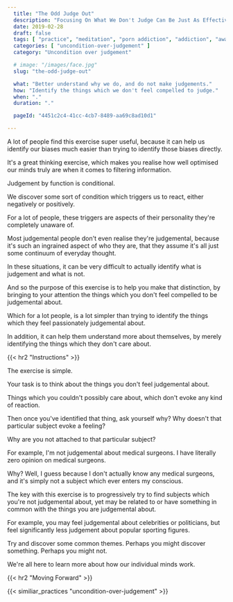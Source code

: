 ```yaml
---
  title: "The Odd Judge Out"
  description: "Focusing On What We Don't Judge Can Be Just As Effective As paying Attention To What We Do Judge On A Frequent Basis."
  date: 2019-02-28
  draft: false
  tags: [ "practice", "meditation", "porn addiction", "addiction", "awareness", "awareness exercises", "perspective", "nofap", "neverfap", "neverfap deluxe" ]
  categories: [ "uncondition-over-judgement" ]
  category: "Uncondition over judgement"

  # image: "/images/face.jpg"
  slug: "the-odd-judge-out"

  what: "Better understand why we do, and do not make judgements."
  how: "Identify the things which we don't feel compelled to judge."
  when: "."
  duration: "."

  pageId: "4451c2c4-41cc-4cb7-8489-aa69c8ad10d1"

---
```



<!-- {{< hr2 "Context" >}} -->


A lot of people find this exercise super useful, because it can help us identify our biases much easier than trying to identify those biases directly.

It's a great thinking exercise, which makes you realise how well optimised our minds truly are when it comes to filtering information. 

Judgement by function is conditional.

We discover some sort of condition which triggers us to react, either negatively or positively.

For a lot of people, these triggers are aspects of their personality they're completely unaware of. 

Most judgemental people don't even realise they're judgemental, because it's such an ingrained aspect of who they are, that they assume it's all just some continuum of everyday thought.

In these situations, it can be very difficult to actually identify what is judgement and what is not. 

And so the purpose of this exercise is to help you make that distinction, by bringing to your attention the things which you don't feel compelled to be judgemental about. 

Which for a lot people, is a lot simpler than trying to identify the things which they feel passionately judgemental about.

In addition, it can help them understand more about themselves, by merely identifying the things which they don't care about. 


{{< hr2 "Instructions" >}}


The exercise is simple.

Your task is to think about the things you don't feel judgemental about. 

Things which you couldn't possibly care about, which don't evoke any kind of reaction.

Then once you've identified that thing, ask yourself why? Why doesn't that particular subject evoke a feeling? 

Why are you not attached to that particular subject?

For example, I'm not judgemental about medical surgeons. I have literally zero opinion on medical surgeons. 

Why? Well, I guess because I don't actually know any medical surgeons, and it's simply not a subject which ever enters my conscious. 

The key with this exercise is to progressively try to find subjects which you're not judgemental about, yet may be related to or have something in common with the things you are judgemental about. 

For example, you may feel judgemental about celebrities or politicians, but feel significantly less judgement about popular sporting figures.

Try and discover some common themes. Perhaps you might discover something. Perhaps you might not. 

We're all here to learn more about how our individual minds work.


{{< hr2 "Moving Forward" >}}

 

{{< similiar_practices "uncondition-over-judgement" >}}


<!-- 
{{< hr2 "Additional Resources" >}}  -->

<!-- maybe link to other  -->

